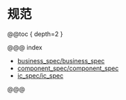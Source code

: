 # 规范

@@toc { depth=2 }

@@@ index

* [business_spec/business_spec](business_spec/business_spec.md)
* [component_spec/component_spec](component_spec/component_spec.md)
* [ic_spec/ic_spec](ic_spec/ic_spec.md)

@@@
